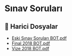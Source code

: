 # Sınav Soruları


<!--Index-->

## 📂 Harici Dosyalar

- [Eski Sınav Soruları BOT.pdf](./Eski%20S%C4%B1nav%20Sorular%C4%B1%20BOT.pdf)
- [Final 2018 BOT.pdf](./Final%202018%20BOT.pdf)
- [Vize 2018 BOT.pdf](./Vize%202018%20BOT.pdf)


<!--Index-->

